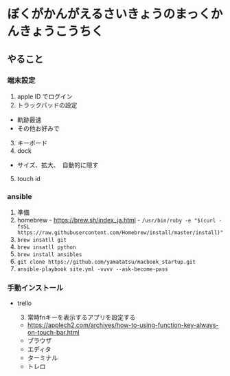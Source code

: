 # ぼくがかんがえるさいきょうのまっくかんきょうこうちく

## やること

### 端末設定
1. apple ID でログイン
2. トラックパッドの設定
  - 軌跡最速
  - その他お好みで
3. キーボード
4. dock
  - サイズ、拡大、　自動的に隠す
5. touch id

### ansible
1.  準備
  1. homebrew
    - https://brew.sh/index_ja.html
    - `/usr/bin/ruby -e "$(curl -fsSL https://raw.githubusercontent.com/Homebrew/install/master/install)"`
  1. `brew insatll git`
  1. `brew insatll python`
  1. `brew install ansibles`
1. `git clone https://github.com/yamatatsu/macbook_startup.git`
1. `ansible-playbook site.yml -vvvv --ask-become-pass`

### 手動インストール
- trello




  3. 常時fnキーを表示するアプリを設定する
    - https://applech2.com/archives/how-to-using-function-key-always-on-touch-bar.html
    - ブラウザ
    - エディタ
    - ターミナル
    - トレロ
